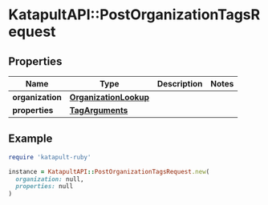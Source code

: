 # KatapultAPI::PostOrganizationTagsRequest

## Properties

| Name | Type | Description | Notes |
| ---- | ---- | ----------- | ----- |
| **organization** | [**OrganizationLookup**](OrganizationLookup.md) |  |  |
| **properties** | [**TagArguments**](TagArguments.md) |  |  |

## Example

```ruby
require 'katapult-ruby'

instance = KatapultAPI::PostOrganizationTagsRequest.new(
  organization: null,
  properties: null
)
```

